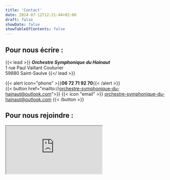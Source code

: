 ```yaml
---
title: 'Contact'
date: 2024-07-12T12:21:44+02:00
draft: false
showDate: false
showTableOfContents: false
---
```


## Pour nous écrire :

{{< lead >}}
__*Orchestre Symphonique du Hainaut*__  
1 rue Paul Vaillant Couturier  
59880 Saint-Saulve
{{</ lead >}}

{{< alert icon="phone" >}}**06 72 71 92 70**{{< /alert >}}  
{{< button href="mailto://orchestre-symphonique-du-hainaut@outlook.com">}}
{{< icon "email" >}} orchestre-symphonique-du-hainaut@outlook.com
{{< /button >}}

## Pour nous rejoindre :

<div class="wrapper full-width">
  <div class="hidelogo"></div>
  <iframe id="hcontact" scrolling="no" src="https://oshaccordparfait.opentalent.fr/formulaire-de-contact#c161538"></iframe>
</div>
